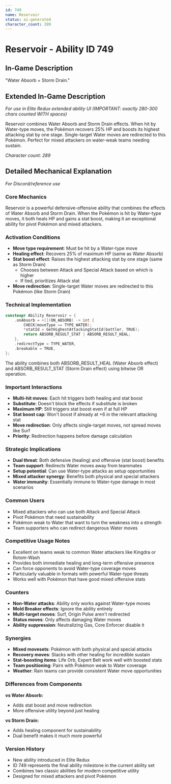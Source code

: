 ```yaml
---
id: 749
name: Reservoir
status: ai-generated
character_count: 289
---
```


# Reservoir - Ability ID 749

## In-Game Description
"Water Absorb + Storm Drain."

## Extended In-Game Description
*For use in Elite Redux extended ability UI (IMPORTANT: exactly 280-300 chars counted WITH spaces)*

Reservoir combines Water Absorb and Storm Drain effects. When hit by Water-type moves, the Pokémon recovers 25% HP and boosts its highest attacking stat by one stage. Single-target Water moves are redirected to this Pokémon. Perfect for mixed attackers on water-weak teams needing sustain.

*Character count: 289*

## Detailed Mechanical Explanation
*For Discord/reference use*

### Core Mechanics
Reservoir is a powerful defensive-offensive ability that combines the effects of Water Absorb and Storm Drain. When the Pokémon is hit by Water-type moves, it both heals HP and gains a stat boost, making it an exceptional ability for pivot Pokémon and mixed attackers.

### Activation Conditions
- **Move type requirement**: Must be hit by a Water-type move
- **Healing effect**: Recovers 25% of maximum HP (same as Water Absorb)
- **Stat boost effect**: Raises the highest attacking stat by one stage (same as Storm Drain)
  - Chooses between Attack and Special Attack based on which is higher
  - If tied, prioritizes Attack stat
- **Move redirection**: Single-target Water moves are redirected to this Pokémon (like Storm Drain)

### Technical Implementation
```c
constexpr Ability Reservoir = {
    .onAbsorb = +[](ON_ABSORB) -> int {
        CHECK(moveType == TYPE_WATER);
        *statId = GetHighestAttackingStatId(battler, TRUE);
        return ABSORB_RESULT_STAT | ABSORB_RESULT_HEAL;
    },
    .redirectType = TYPE_WATER,
    .breakable = TRUE,
};
```

The ability combines both ABSORB_RESULT_HEAL (Water Absorb effect) and ABSORB_RESULT_STAT (Storm Drain effect) using bitwise OR operation.

### Important Interactions
- **Multi-hit moves**: Each hit triggers both healing and stat boost
- **Substitute**: Doesn't block the effects if substitute is broken
- **Maximum HP**: Still triggers stat boost even if at full HP
- **Stat boost cap**: Won't boost if already at +6 in the relevant attacking stat
- **Move redirection**: Only affects single-target moves, not spread moves like Surf
- **Priority**: Redirection happens before damage calculation

### Strategic Implications
- **Dual threat**: Both defensive (healing) and offensive (stat boost) benefits
- **Team support**: Redirects Water moves away from teammates
- **Setup potential**: Can use Water-type attacks as setup opportunities
- **Mixed attacker synergy**: Benefits both physical and special attackers
- **Water immunity**: Essentially immune to Water-type damage in most scenarios

### Common Users
- Mixed attackers who can use both Attack and Special Attack
- Pivot Pokémon that need sustainability
- Pokémon weak to Water that want to turn the weakness into a strength
- Team supporters who can redirect dangerous Water moves

### Competitive Usage Notes
- Excellent on teams weak to common Water attackers like Kingdra or Rotom-Wash
- Provides both immediate healing and long-term offensive presence
- Can force opponents to avoid Water-type coverage moves
- Particularly valuable in formats with powerful Water-type threats
- Works well with Pokémon that have good mixed offensive stats

### Counters
- **Non-Water attacks**: Ability only works against Water-type moves
- **Mold Breaker effects**: Ignore the ability entirely
- **Multi-target moves**: Surf, Origin Pulse aren't redirected
- **Status moves**: Only affects damaging Water moves
- **Ability suppression**: Neutralizing Gas, Core Enforcer disable it

### Synergies
- **Mixed movesets**: Pokémon with both physical and special attacks
- **Recovery moves**: Stacks with other healing for incredible sustain
- **Stat-boosting items**: Life Orb, Expert Belt work well with boosted stats
- **Team positioning**: Pairs with Pokémon weak to Water coverage
- **Weather**: Rain teams can provide consistent Water move opportunities

### Differences from Components
**vs Water Absorb:**
- Adds stat boost and move redirection
- More offensive utility beyond just healing

**vs Storm Drain:**
- Adds healing component for sustainability
- Dual benefit makes it much more powerful

### Version History
- New ability introduced in Elite Redux
- ID 749 represents the final ability milestone in the current ability set
- Combines two classic abilities for modern competitive utility
- Designed for mixed attackers and pivot Pokémon